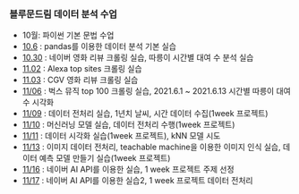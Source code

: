 ### 블루문드림 데이터 분석 수업  
 
- 10월: 파이썬 기본 문법 수업
- [10.6](https://github.com/jini11/Data_Analysis/tree/main/10.6) : pandas를 이용한 데이터 분석 기본 실습  
- [10.30](https://github.com/jini11/Data_Analysis/tree/main/10.30) : 네이버 영화 리뷰 크롤링 실습, 따릉이 시간별 대여 수 분석 실습
- [11.02](https://github.com/jini11/Data_Analysis/tree/main/11.02) : Alexa top sites 크롤링 실습
- [11.03](https://github.com/jini11/Data_Analysis/tree/main/11.03) : CGV 영화 리뷰 크롤링 실습
- [11/06](https://github.com/jini11/Data_Analysis/tree/main/11.06) : 벅스 뮤직 top 100 크롤링 실습, 2021.6.1 ~ 2021.6.13 시간별 따릉이 대여수 시각화  
- [11/09](https://github.com/jini11/Data_Analysis/tree/main/11.09) : 데이터 전처리 실습, 1년치 날씨, 시간 데이터 수집(1week 프로젝트) 
- [11/10](https://github.com/jini11/Data_Analysis/tree/main/11.10) : 머신러닝 모델 실습, 데이터 전처리 수행(1week 프로젝트)
- [11/11](https://github.com/jini11/Data_Analysis/tree/main/11.11) : 데이터 시각화 실습(1week 프로젝트), kNN 모델 시도
- [11/13](https://github.com/jini11/Data_Analysis/tree/main/11.11) : 이미지 데이터 전처리, teachable machine을 이용한 이미지 인식 실습, 데이터 예측 모델 만들기 실습(1week 프로젝트)  
- [11/16](https://github.com/jini11/Data_Analysis/tree/main/11.16) : 네이버 AI API를 이용한 실습, 1 week 프로젝트 주제 선정
- [11/17](https://github.com/jini11/Data_Analysis/tree/main/11.18) : 네이버 AI API를 이용한 실습2, 1 week 프로젝트 데이터 전처리
 
